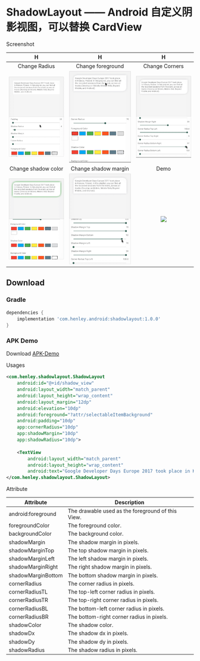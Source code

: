 # ShadowLayout —— Android 自定义阴影视图，可以替换 CardView

Screenshot

| H                                | H                                     | H                                 |
|:--------------------------------:|:-------------------------------------:|:---------------------------------:|
|Change Radius                     |Change foreground                      |Change Corners                     |
|![](/screenshot/shadow_radius.gif)|![](/screenshot/shadow_foreground.gif) |![](/screenshot/shadow_corners.gif)|
|Change shadow color               |Change shadow margin                   |Demo                               |
|![](/screenshot/shadow_color.gif) |![](/screenshot/shadow_margin_hide.gif)|![](/screenshot/shadow_demo.gif)   |

## Download ##
### Gradle ###
```gradle
dependencies {
    implementation 'com.henley.android:shadowlayout:1.0.0'
}
```

### APK Demo ###

Download [APK-Demo](https://github.com/HenleyLee/ShadowLayout/raw/master/app/app-release.apk)

Usages

```xml
<com.henley.shadowlayout.ShadowLayout
    android:id="@+id/shadow_view"
    android:layout_width="match_parent"
    android:layout_height="wrap_content"
    android:layout_margin="12dp"
    android:elevation="10dp"
    android:foreground="?attr/selectableItemBackground"
    android:padding="10dp"
    app:cornerRadius="10dp"
    app:shadowMargin="10dp"
    app:shadowRadius="10dp">

    <TextView
        android:layout_width="match_parent"
        android:layout_height="wrap_content"
        android:text="Google Developer Days Europe 2017 took place in Krakow, Poland. In this playlist, you can find all the recorded sessions from the event, across all tracks (Develop on Mobile, Mobile Web, Beyond Mobile, and Android)."/>
</com.henley.shadowlayout.ShadowLayout>
```

Attribute

| Attribute          | Description                                       |
|--------------------|---------------------------------------------------|
| android:foreground | The drawable used as the foreground of this View. |
| foregroundColor    | The foreground color.                             |
| backgroundColor    | The background color.                             |
| shadowMargin       | The shadow margin in pixels.                      |
| shadowMarginTop    | The top shadow margin in pixels.                  |
| shadowMarginLeft   | The left shadow margin in pixels.                 |
| shadowMarginRight  | The right shadow margin in pixels.                |
| shadowMarginBottom | The bottom shadow margin in pixels.               |
| cornerRadius       | The corner radius in pixels.                      |
| cornerRadiusTL     | The top-left corner radius in pixels.             |
| cornerRadiusTR     | The top-right corner radius in pixels.            |
| cornerRadiusBL     | The bottom-left corner radius in pixels.          |
| cornerRadiusBR     | The bottom-right corner radius in pixels.         |
| shadowColor        | The shadow color.                                 |
| shadowDx           | The shadow dx in pixels.                          |
| shadowDy           | The shadow dy in pixels.                          |
| shadowRadius       | The shadow radius in pixels.                      |

